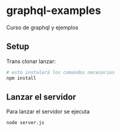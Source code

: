 # graphql-examples
Curso de graphql y ejemplos

## Setup

Trans clonar lanzar:

```bash
# esto instalará los comandos necesarios
npm install
```

## Lanzar el servidor

Para lanzar el servidor se ejecuta
```
node server.js
```



